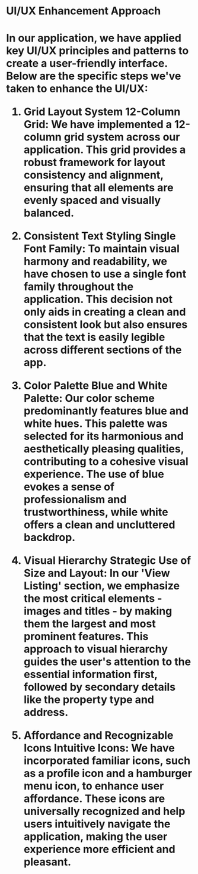 <h1>UI/UX Enhancement Approach<h1>
In our application, we have applied key UI/UX principles and patterns to create a user-friendly interface. Below are the specific steps we've taken to enhance the UI/UX:

1. **Grid Layout System**
12-Column Grid: We have implemented a 12-column grid system across our application. This grid provides a robust framework for layout consistency and alignment, ensuring that all elements are evenly spaced and visually balanced.

2. **Consistent Text Styling**
Single Font Family: To maintain visual harmony and readability, we have chosen to use a single font family throughout the application. This decision not only aids in creating a clean and consistent look but also ensures that the text is easily legible across different sections of the app.

3. **Color Palette**
Blue and White Palette: Our color scheme predominantly features blue and white hues. This palette was selected for its harmonious and aesthetically pleasing qualities, contributing to a cohesive visual experience. The use of blue evokes a sense of professionalism and trustworthiness, while white offers a clean and uncluttered backdrop.

4. **Visual Hierarchy**
Strategic Use of Size and Layout: In our 'View Listing' section, we emphasize the most critical elements - images and titles - by making them the largest and most prominent features. This approach to visual hierarchy guides the user's attention to the essential information first, followed by secondary details like the property type and address.

5. **Affordance and Recognizable Icons**
Intuitive Icons: We have incorporated familiar icons, such as a profile icon and a hamburger menu icon, to enhance user affordance. These icons are universally recognized and help users intuitively navigate the application, making the user experience more efficient and pleasant.